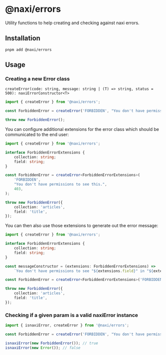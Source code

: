 # @naxi/errors

Utility functions to help creating and checking against naxi errors.

## Installation

```
pnpm add @naxi/errors
```

## Usage

### Creating a new Error class

```
createError(code: string, message: string | (T) => string, status = 500): naxiErrorConstructor<T>
```

```ts
import { createError } from '@naxi/errors';

const ForbiddenError = createError('FORBIDDEN', "You don't have permissions to see this.", 403);

throw new ForbiddenError();
```

You can configure additional extensions for the error class which should be communicated to the end user:

```ts
import { createError } from '@naxi/errors';

interface ForbiddenErrorExtensions {
	collection: string;
	field: string;
}

const ForbiddenError = createError<ForbiddenErrorExtensions>(
	'FORBIDDEN',
	"You don't have permissions to see this.",
	403,
);

throw new ForbiddenError({
	collection: 'articles',
	field: 'title',
});
```

You can then also use those extensions to generate out the error message:

```ts
import { createError } from '@naxi/errors';

interface ForbiddenErrorExtensions {
	collection: string;
	field: string;
}

const messageConstructor = (extensions: ForbiddenErrorExtensions) =>
	`You don't have permissions to see "${extensions.field}" in "${extensions.collection}".`;

const ForbiddenError = createError<ForbiddenErrorExtensions>('FORBIDDEN', messageConstructor, 403);

throw new ForbiddenError({
	collection: 'articles',
	field: 'title',
});
```

### Checking if a given param is a valid naxiError instance

```ts
import { isnaxiError, createError } from '@naxi/errors';

const ForbiddenError = createError('FORBIDDEN', "You don't have permissions to see this.", 403);

isnaxiError(new ForbiddenError()); // true
isnaxiError(new Error()); // false
```
